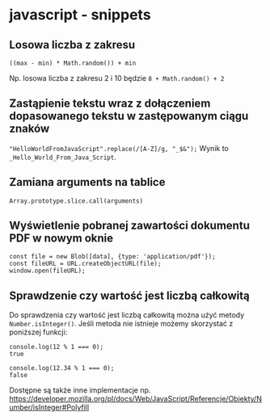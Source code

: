 # javascript - snippets

## Losowa liczba z zakresu

`((max - min) * Math.random()) + min`

Np. losowa liczba z zakresu 2 i 10 będzie `8 + Math.random() + 2`


## Zastąpienie tekstu wraz z dołączeniem dopasowanego tekstu w zastępowanym ciągu znaków

`"HelloWorldFromJavaScript".replace(/[A-Z]/g, "_$&");`
Wynik to `_Hello_World_From_Java_Script`.

## Zamiana arguments na tablice

`Array.prototype.slice.call(arguments)`

## Wyświetlenie pobranej zawartości dokumentu PDF w nowym oknie

```
const file = new Blob([data], {type: 'application/pdf'});
const fileURL = URL.createObjectURL(file);
window.open(fileURL);
```

## Sprawdzenie czy wartość jest liczbą całkowitą

Do sprawdzenia czy wartość jest liczbą całkowitą można użyć metody `Number.isInteger()`.
Jeśli metoda nie istnieje możemy skorzystać z poniższej funkcji:

```
console.log(12 % 1 === 0);
true

console.log(12.34 % 1 === 0);
false
```

Dostępne są także inne implementacje np. https://developer.mozilla.org/pl/docs/Web/JavaScript/Referencje/Obiekty/Number/isInteger#Polyfill